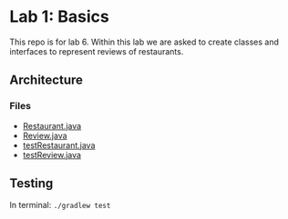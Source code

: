 # Lab 1: Basics

This repo is for lab 6. Within this lab we are asked to create classes and interfaces to represent reviews of restaurants.


## Architecture
  ### Files
  * [Restaurant.java](./src/main/java/inheritance/Restaurant.java)
  * [Review.java](./src/main/java/inheritance/Review.java)
  * [testRestaurant.java](./src/test/java/inheritance/RestuarantTest.java)
  * [testReview.java](./src/test/java/inheritance/ReviewTest.java)

## Testing
In terminal: `./gradlew test`